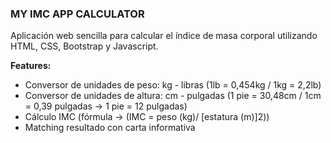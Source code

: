 ### **MY IMC APP CALCULATOR**

Aplicación web sencilla para calcular el índice de masa corporal utilizando HTML, CSS, Bootstrap y Javascript.

**Features:**

- Conversor de unidades de peso: kg - libras (1lb = 0,454kg / 1kg = 2,2lb)
- Conversor de unidades de altura: cm  - pulgadas (1 pie = 30,48cm / 1cm = 0,39 pulgadas -> 1 pie = 12 pulgadas)
- Cálculo IMC (fórmula -> (IMC = peso (kg)/ [estatura (m)]2))
- Matching resultado con carta informativa